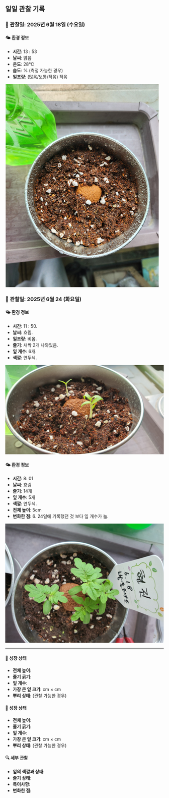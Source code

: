 

## 일일 관찰 기록

### 📅 관찰일: 2025년 6월 18일 (수요일)

#### 🌤️ 환경 정보
- **시간**: 13 : 53
- **날씨**: 맑음
- **온도**: 28℃ 
- **습도**: % (측정 가능한 경우)
- **일조량**: (많음/보통/적음) 적음

![방울토마토 파종](image-1.png)
### 📅 관찰일: 2025년 6월 24 (화요일)

#### 🌤️ 환경 정보
- **시간**: 11 : 50.
- **날씨**: 흐림. 
- **일조량**: 비옴.
- **줄기**: 새싹 2개 나와있음.
- **잎 개수**: 6개.
- **색깔**: 연두색.

<img src="20250624_100301_방울토마토_새싹1개추가.jpg" alt="방울토마토" width="550">

#### 🌤️ 환경 정보
- **시간**: 8: 01
- **날씨**: 흐림
- **줄기**: 14개
- **잎 개수**: 5개
- **색깔**: 연두색.
- **전체 높이**: 5cm
- **변화한 점**: 6. 24일에 기록했던 것 보다 잎 개수가 늚.

<img src="방울토마토_20250703_063435.jpg" alt="방울토마토" width="550">


---
#### 🌱 성장 상태
- **전체 높이**: 
- **줄기 굵기**: 
- **잎 개수**: 
- **가장 큰 잎 크기**: cm × cm
- **뿌리 상태**: (관찰 가능한 경우)

#### 🌱 성장 상태
- **전체 높이**: 
- **줄기 굵기**: 
- **잎 개수**: 
- **가장 큰 잎 크기**: cm × cm
- **뿌리 상태**: (관찰 가능한 경우)

#### 🔍 세부 관찰
- **잎의 색깔과 상태**: 
- **줄기 상태**: 
- **특이사항**: 
- **변화한 점**: 